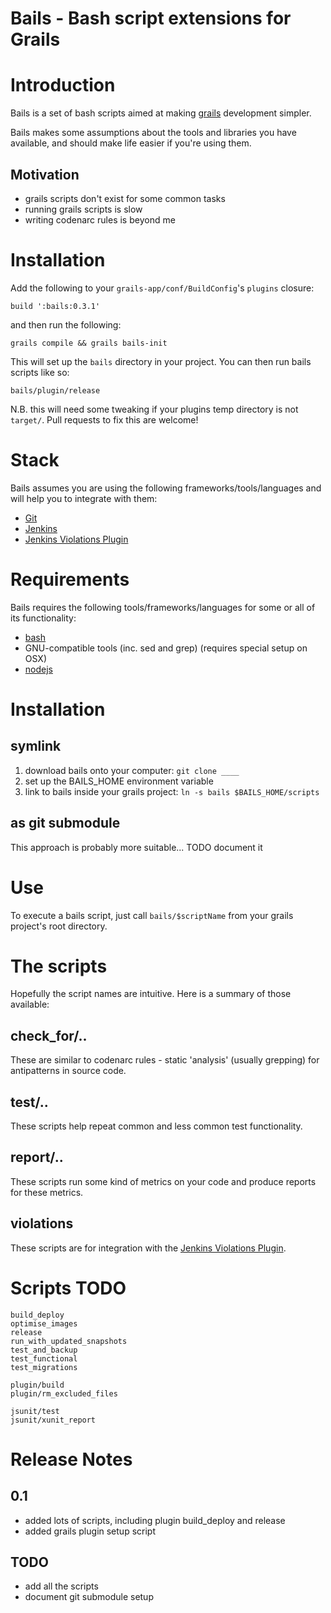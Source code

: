 Bails - Bash script extensions for Grails
=========================================

# Introduction

Bails is a set of bash scripts aimed at making [grails][1] development simpler.

Bails makes some assumptions about the tools and libraries you have available, and should make life easier if you're using them.

## Motivation

* grails scripts don't exist for some common tasks
* running grails scripts is slow
* writing codenarc rules is beyond me

# Installation

Add the following to your `grails-app/conf/BuildConfig`'s `plugins` closure:

	build ':bails:0.3.1'

and then run the following:

	grails compile && grails bails-init

This will set up the `bails` directory in your project.  You can then run bails scripts like so:

	bails/plugin/release

N.B. this will need some tweaking if your plugins temp directory is not `target/`.  Pull requests to fix this are welcome!

# Stack

Bails assumes you are using the following frameworks/tools/languages and will help you to integrate with them:

* [Git][3]
* [Jenkins][4]
* [Jenkins Violations Plugin][6]

# Requirements

Bails requires the following tools/frameworks/languages for some or all of its functionality:

* [bash][2]
* GNU-compatible tools (inc. sed and grep) (requires special setup on OSX)
* [nodejs][4]

# Installation

## symlink

1. download bails onto your computer: `git clone ____`
2. set up the BAILS_HOME environment variable
3. link to bails inside your grails project: `ln -s bails $BAILS_HOME/scripts`

## as git submodule

This approach is probably more suitable... TODO document it

# Use

To execute a bails script, just call `bails/$scriptName` from your grails project's root directory.

# The scripts

Hopefully the script names are intuitive.  Here is a summary of those available:

## check_for/..

These are similar to codenarc rules - static 'analysis' (usually grepping) for antipatterns in source code.

## test/..

These scripts help repeat common and less common test functionality.

## report/..

These scripts run some kind of metrics on your code and produce reports for these metrics.

## violations

These scripts are for integration with the [Jenkins Violations Plugin][6].

# Scripts TODO

	build_deploy
	optimise_images
	release
	run_with_updated_snapshots
	test_and_backup
	test_functional
	test_migrations
	
	plugin/build
	plugin/rm_excluded_files

	jsunit/test
	jsunit/xunit_report

# Release Notes

## 0.1

* added lots of scripts, including plugin build_deploy and release
* added grails plugin setup script

## TODO

* add all the scripts
* document git submodule setup

[1]: http://www.grails.org
[2]: http://www.gnu.org/software/bash/manual/bashref.html
[3]: http://git-scm.com/
[4]: http://nodejs.org/
[5]: http://jenkins-ci.org/
[6]: https://wiki.jenkins-ci.org/display/JENKINS/Violations

